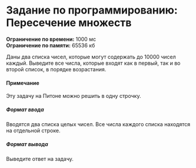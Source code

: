 # Задание по программированию: Пересечение множеств

****Ограничение по времени:**** 1000 мс    	
****Ограничение по памяти:****  65536 кб  

Даны два списка чисел, которые могут содержать до 10000 чисел каждый. Выведите все числа, которые входят как в первый, так и во второй список, в порядке возрастания.

#### Примечание

Эту задачу на Питоне можно решить в одну строчку.

##### Формат ввода

Вводятся два списка целых чисел. Все числа каждого списка находятся на отдельной строке.

##### Формат вывода

Выведите ответ на задачу.
